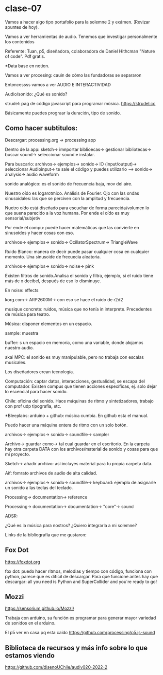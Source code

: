 # clase-07
Vamos a hacer algo tipo portafolio para la solemne 2 y exámen. (Revizar apuntes de hoy).

Vamos a ver herramientas de audio. Tenemos que investigar personalmente los contenidos 

Referente: Tuan, p5, diseñadora, colaboradora de Daniel Hithcman "Nature of code". Pdf gratis.

*Data base en notion.

Vamos a ver procesing: cauin de cómo las fundadoras se separaron

Entoncessss vamos a ver AUDIO E INTERACTIVIDAD

Audio/sonido: ¿Qué es sonido? 

strudel: pag de código javascript para programar música. https://strudel.cc

Básicamente puedes prograar la duración, tipo de sonido.

Como hacer subtitulos:
  -

Descargar: processing.org -> processing app

Dentro de la app: sketch-> imnportar biblioecas-> gestionar bibliotecas-> buscar sound-> seleccionar sound e instalar. 

Para buscarlo: archivos-> ejemplos-> sonido-> IO (input/output)-> seleccionar Audioinput-> te sale el código y puedes utilizarlo
  --> sonido-> analysis-> audio waveform

  sonido analógico: es el sonido de frecuencia baja, mov del aire.

Nuestro oído es logarotmico. Análisis de Fourier. Ojo con las ondas sinusoidales: las que se perciven con la amplitud y frecuencia.

Nuetro oído está diseñado para escuchar de forma parecida/volumen lo que suena parecido a la voz humana. Por ende el oído es muy sensorial/subjetiv

Por ende el compu: puede hacer matemáticas que las convierte en sinusoides y hacer cosas con eso.

archivos-> ejemplos-> sonido-> OcillatorSpectrum-> TriangleWave

Ruido Blanco: manera de decir puede pasar cualquier cosa en cualquier momento. Una sinusoide de frecuecia aleatoria. 

archivos-> ejemplos-> sonido-> noise-> pink

Existen filtros de sonido.Analisa el sonido y filtra, ejemplo, si el ruido tiene más de x decibel, después de eso lo disminuye. 

En noise: effects

korg.com-> ARP2600M-> con eso se hace el ruido de r2d2

musique concrete: ruidos, música que no tenía in interprete. Precedentes de música para teatro. 

Música: disponer elementos en un espacio. 

sample: muestra

buffer: s un espacio en memoria, como una variable, donde alojamos nuestro audio.

akai MPC: el sonido es muy manipulable, pero no trabaja con escalas musicales.

Los diseñadores crean tecnología.

Computación: captar datos, interacciones, gestualidad, se escapa del computador. Existen compus que tienen acciones específicas, ej. solo dejar lo escencial para hacer sonido. 

Chile: oficina del sonido. Hace máquinas de ritmo y sintetizadores, trabajo con prof udp tipografía, etc. 

*Bleeplabs: arduino + github: música cumbia. En github esta el manual. 

Puedo hacer una máquina entera de ritmo con un solo botón. 

archivos-> ejemplos-> sonido-> soundfile-> sampler

Archivo-> guardar como-> tal cual guardar en el escritorio. En la carpeta hay otra carpeta DATA con los archivos/material de sonido y cosas para que mi proyecto.

Sketch-> añadir archivo: así incluyes material para tu propia carpeta data.

Aif: fomrato archivos de audio de alta calidad.

archivos-> ejemplos-> sonido-> soundfile-> keyboard: ejemplo de asignarle un sonido a las teclas del teclado.

Processing-> documentation-> reference

Processing-> documentation-> documentation-> "core"-> sound

ADSR:

¿Qué es la música para nostros? ¿Quiero integrarla a mi solemne?

Links de la bibliografía que me gustaron:

Fox Dot
  -
https://foxdot.org

fox dot: puedo hacer ritmos, melodias y tiempo con código, funciona con python, parece que es difícil de descargar. Para que funcione antes hay que descargar: all you need is Python and SuperCollider and you're ready to go!

Mozzi
  -
https://sensorium.github.io/Mozzi/

Trabaja con arduino, su función es programar para generar mayor variedad de sonidos en el arduino.

El p5 ver en casa pq esta caído https://github.com/processing/p5.js-sound

Biblioteca de recursos y más info sobre lo que estamos viendo
  -
https://github.com/disenoUChile/audiv020-2022-2






